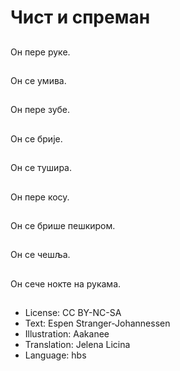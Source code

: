 # Чист и спреман

##
Он пере руке.

##
Он се умива.

##
Он пере зубе.

##
Он се брије.

##
Он се тушира.

##
Он пере косу.

##
Он се брише пешкиром.

##
Он се чешља.

##
Он сече нокте на рукама.

##
* License: CC BY-NC-SA
* Text: Espen Stranger-Johannessen
* Illustration: Aakanee
* Translation: Jelena Licina
* Language: hbs
